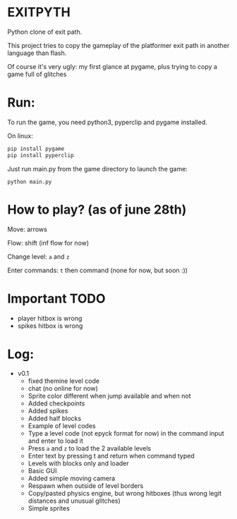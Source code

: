 # EXITPYTH

Python clone of exit path.

This project tries to copy the gameplay of the platformer exit path in another language than flash.

Of course it's very ugly: my first glance at pygame, plus trying to copy a game full of glitches

# Run:

To run the game, you need python3, pyperclip and pygame installed.

On linux: 
```bash
pip install pygame
pip install pyperclip
```


Just run main.py from the game directory to launch the game:

```
python main.py
```

# How to play? (as of june 28th)

Move: arrows

Flow: shift (inf flow for now)

Change level: `a` and `z`

Enter commands: `t` then command (none for now, but soon :)) 

# Important TODO

- player hitbox is wrong
- spikes hitbox is wrong

# Log:

- v0.1
  - fixed themine level code
  - chat (no online for now)
  - Sprite color different when jump available and when not
  - Added checkpoints
  - Added spikes
  - Added half blocks
  - Example of level codes
  - Type a level code (not epyck format for now) in the command input and enter to load it
  - Press `a` and `z` to load the 2 available levels
  - Enter text by pressing t and return when command typed
  - Levels with blocks only and loader
  - Basic GUI
  - Added simple moving camera
  - Respawn when outside of level borders
  - Copy/pasted physics engine, but wrong hitboxes (thus wrong legit distances and unusual glitches)
  - Simple sprites